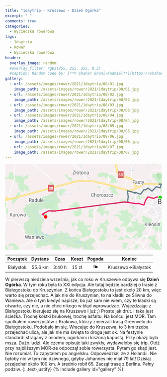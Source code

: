```yaml
---
title: "1daytrip - Kruszewo - Dzień Ogórka"
excerpt: " "
comments: true
categories:
  - Wycieczka rowerowa
tags:
  - 1daytrip
  - Rower  
  - Wycieczka rowerowa
header:
  overlay_image: random
  #overlay_filter: rgba(255, 255, 255, 0.3)
  #caption: Random code by: [**© Shahar Shani-Kadmiel**](https://shaharkadmiel.github.io)"
gallery:
  - url: /assets/images/rower/2021/1daytrip/08/01.jpg
    image_path: /assets/images/rower/2021/1daytrip/08/01.jpg
  - url: /assets/images/rower/2021/1daytrip/08/02.jpg
    image_path: /assets/images/rower/2021/1daytrip/08/02.jpg
  - url: /assets/images/rower/2021/1daytrip/08/03.jpg
    image_path: /assets/images/rower/2021/1daytrip/08/03.jpg
  - url: /assets/images/rower/2021/1daytrip/08/04.jpg
    image_path: /assets/images/rower/2021/1daytrip/08/04.jpg
  - url: /assets/images/rower/2021/1daytrip/08/05.jpg
    image_path: /assets/images/rower/2021/1daytrip/08/05.jpg
  - url: /assets/images/rower/2021/1daytrip/08/06.jpg
    image_path: /assets/images/rower/2021/1daytrip/08/06.jpg
  - url: /assets/images/rower/2021/1daytrip/08/07.jpg
    image_path: /assets/images/rower/2021/1daytrip/08/07.jpg
---
```

![mapka](/assets/images/rower/2021/1daytrip/08/mapka.png)

|Początek|Dystans|Czas|Koszt|Pogoda|Koniec|
|:---:|:---:|:---:|:---:|:---:|:---:|
|Białystok|55.6 km|3:40 h|15 zł|🌤️|Kruszewo->Białystok|

W pierwszą niedziela września, jak co roku w Kruszewie odbywa się **Dzień Ogórka**. W tym roku była to XXI edycja. Ale tutaj będzie bardziej o trasie z Białegostoku do Kruszynian. Z końca Białegostoku to jest około 20 km, więc warto się przejechać. A jak nie do Kruszynian, to na kładki ze Śliwna do Waniewa. Ale o tym kiedyś napisze, bo już sam nie wiem, czy te kładki są otwarte, czy nie, a nie chce nikogo w błąd wprowadzać. Wyjeżdżając z Białegostoku kierujesz się na Kruszewo i już ;) Proste jak drut. I taka jest ścieżka. Trochę kostki brukowej, trochę asfaltu. Na końcu, jest MOR. Tam spotkałem rowerzystów z Krakowa, którzy zmierzali trasą Greenvelo do Białegostoku. Podobało im się. Wracając do Kruszewa, to 3 km trzeba przejechać ulicą, ale jak nie ma święta to droga jest ok. Na festynie standard: stragany z miodem, ogórkami i kiszoną kapustą. Przy okazji była msza. Dużo ludzi. Ale czemu opisuje taki zwykły, wydawałoby się trip. Otóż przy najbliższym MOR-ze odpoczął sobie rowerzysta. Pytam go skąd jest. Nie rozumiał. To zapytałem po angielsku. Odpowiedział, że z Holandii. Nie byłoby nic w tym nic dziwnego, gdyby Johannes nie miał 79 lat! Dzisiaj przejechał około 100 km. A średnio robił 65. Zaczął trasę z Berlina. Pełny podziw.
{: .text-justify}
{% include gallery id="gallery" %}

